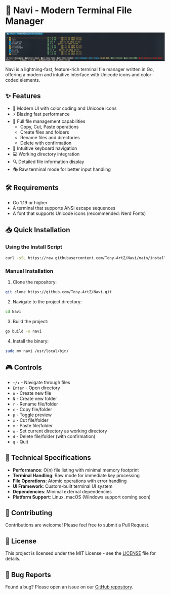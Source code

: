 # 🚀 Navi - Modern Terminal File Manager

![Navi Demo](./assets/preview.png)

Navi is a lightning-fast, feature-rich terminal file manager written in Go, offering a modern and intuitive interface with Unicode icons and color-coded elements.

## ✨ Features

- 🎨 Modern UI with color coding and Unicode icons
- ⚡ Blazing fast performance
- 📁 Full file management capabilities
  - Copy, Cut, Paste operations
  - Create files and folders
  - Rename files and directories
  - Delete with confirmation
- 🎯 Intuitive keyboard navigation
- 💻 Working directory integration
- 🔍 Detailed file information display
- 🎭 Raw terminal mode for better input handling

## 🛠️ Requirements

- Go 1.19 or higher
- A terminal that supports ANSI escape sequences
- A font that supports Unicode icons (recommended: Nerd Fonts)

## 📥 Quick Installation

### Using the Install Script

```bash
curl -sSL https://raw.githubusercontent.com/Tony-ArtZ/Navi/main/install.sh | bash
```

### Manual Installation

1. Clone the repository:
```bash
git clone https://github.com/Tony-ArtZ/Navi.git
```

2. Navigate to the project directory:
```bash
cd Navi
```

3. Build the project:
```bash
go build -o navi
```

4. Install the binary:
```bash
sudo mv navi /usr/local/bin/
```

## 🎮 Controls

- `↑/↓` - Navigate through files
- `Enter` - Open directory
- `n` - Create new file
- `N` - Create new folder
- `r` - Rename file/folder
- `c` - Copy file/folder
- `p` - Toggle preview
- `x` - Cut file/folder
- `v` - Paste file/folder
- `w` - Set current directory as working directory
- `d` - Delete file/folder (with confirmation)
- `q` - Quit

## 🔧 Technical Specifications

- **Performance**: O(n) file listing with minimal memory footprint
- **Terminal Handling**: Raw mode for immediate key processing
- **File Operations**: Atomic operations with error handling
- **UI Framework**: Custom-built terminal UI system
- **Dependencies**: Minimal external dependencies
- **Platform Support**: Linux, macOS (Windows support coming soon)

## 🤝 Contributing

Contributions are welcome! Please feel free to submit a Pull Request.

## 📝 License

This project is licensed under the MIT License - see the [LICENSE](LICENSE) file for details.

## 🐛 Bug Reports

Found a bug? Please open an issue on our [GitHub repository](https://github.com/Tony-ArtZ/Navi/issues).
